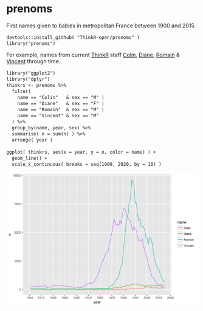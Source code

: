 # prenoms

First names given to babies in metropolitan France between 1900 and 2015. 

```
devtools::install_github( "ThinkR-open/prenoms" )
library("prenoms")
```

For example, names from current [ThinkR](http://thinkr.fr) staff [Colin](https://github.com/colinfay),
[Diane](https://github.com/DianeBeldame), [Romain](https://github.com/romainfrancois) &
[Vincent](https://github.com/VincentGuyader) through time. 

```
library("ggplot2")
library("dplyr")
thinkrs <- prenoms %>%
  filter(
    name == "Colin"   & sex == "M" |
    name == "Diane"   & sex == "F" |  
    name == "Romain"  & sex == "M" | 
    name == "Vincent" & sex == "M"   
  ) %>% 
  group_by(name, year, sex) %>%
  summarise( n = sum(n) ) %>%
  arrange( year )

ggplot( thinkrs, aes(x = year, y = n, color = name) ) + 
  geom_line() + 
  scale_x_continuous( breaks = seq(1900, 2020, by = 10) )
```

![](thinkr.png)
